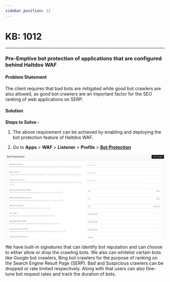 ```yaml
---
sidebar_position: 12
---
```


# KB: 1012
-----------

### **Pre-Emptive bot protection of applications that are configured behind Haltdos WAF**

#### **Problem Statement**

The client requires that bad bots are mitigated while good bot crawlers are also allowed, as good bot crawlers are an important factor for the SEO ranking of web applications on SERP.

#### **Solution**

**Steps to Solve**:-

1. The above requirement can be achieved by enabling and deploying the bot protection feature of Haltdos WAF.

2. Go to **Apps** > **WAF** > **Listener** > **Profile** > [**Bot Protection**](../../enterprise/waf/listener/profiles/bot.md)

![kb:1012](/img/waf/v8/kb/kb_1012_bot_protection.png)

We have built-in signatures that can identify bot reputation and can choose to either allow or drop the crawling bots. We also can whitelist certain bots like Google bot crawlers, Bing bot crawlers for the purpose of ranking on the Search Engine Result Page (SERP).
Bad and Suspicious crawlers can be dropped or rate limited respectively. Along with that users can also fine-tune bot request rates and track the duration of bots. 